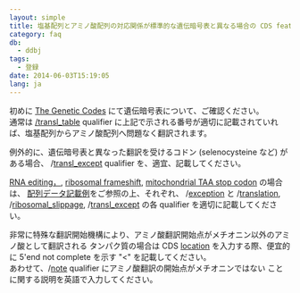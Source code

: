 ```yaml
---
layout: simple
title: 塩基配列とアミノ酸配列の対応関係が標準的な遺伝暗号表と異なる場合の CDS feature の記載方法を教えてください
category: faq
db:
  - ddbj
tags: 
  - 登録
date: 2014-06-03T15:19:05
lang: ja
---
```


初めに [The Genetic Codes](/ddbj/geneticcode.html) にて遺伝暗号表について、ご確認ください。    
通常は [/transl\_table](/ddbj/qualifiers.html#transl_table) qualifier 
に上記で示される番号が適切に記載されていれば、塩基配列からアミノ酸配列へ問題なく翻訳されます。    

例外的に、遺伝暗号表と異なった翻訳を受けるコドン (selenocysteine など) がある場合、
/[transl\_except](/ddbj/qualifiers.html#transl_except) qualifier を、適宜、記載してください。    

[RNA editing，](/ddbj/example.html#B09), 
[ribosomal frameshift](/ddbj/example.html#B10), 
[mitochondrial TAA stop codon](/ddbj/example.html#B11) の場合は、
[配列データ記載例](/ddbj/example.html)をご参照の上、それぞれ、
/[exception](/ddbj/qualifiers.html#exception) と /[translation](/ddbj/qualifiers.html#translation), 
/[ribosomal\_slippage](/ddbj/qualifiers.html#ribosomal_slippage), 
/[transl\_except](/ddbj/qualifiers.html#transl_except) の各 qualifier を適切に記載してください。    

非常に特殊な翻訳開始機構により、アミノ酸翻訳開始点がメチオニン以外のアミノ酸として翻訳される
タンパク質の場合は CDS [location](/ddbj/location.html) を入力する際、便宜的に 5'end not complete 
を示す "\<" を記載してください。    
あわせて、/[note](/ddbj/qualifiers.html#note) qualifier にアミノ酸翻訳の開始点がメチオニンではない
ことに関する説明を英語で入力してください。
